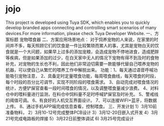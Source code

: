 # jojo
This project is developed using Tuya SDK, which enables you to quickly develop branded apps connecting and controlling smart scenarios of many devices.For more information, please check Tuya Developer Website.
一、方案标题
    宠物喂食器
二、方案应用场景地点：
     对于饲养宠物的人来说，在家里的时间并不多，每天照顾它们的饮食是一件比较繁琐而累人的事，尤其是宠物白天的饮食就是一个大问题，如果早上过多的添加宠粮，会造成宠物不停地进食，造成肥胖等疾病，但是如果添加的过少，在白天家中无人的情况下宠物有得不到及时的食物补充，对宠物的生长也不利，因此他们非常迫切需要一款能够代替自己喂养宠物的机器，可以使自己从繁忙的喂养工作中解脱出来。
  功能：1、每天通过语音呼喊功能吸引宠物注意，
       2、具备定时定量喂食功能，每周喂食曲线，每天喂食的时段，每个时段的百分比可调节，实现不同阶段的喂食需求。
       3、自动完成对喂食情况的统计，方便铲屎官查看一段时间喂食的情况，以及调整喂食量减少浪费。
       4、对料仓中的喂料量进行监测，在料仓中饲料量不足时呼喊铲屎官及时补充。
       5、警戒线的阈值可调。
       6、有良好的人机交互界面设计。
       7、可以连接WIFI+蓝牙，将数据上传。
       8、通过手机APP端完成信息查看，控制喂食。
三、开发计划
  1）3月10前准备物料，
  2）3月10-12号完成整体PCB设计
  3）3月12-20日嵌入式开发
  4）3月21号完成电路板的焊接
  5）3月22日前整体调试
  6) 3月25号完成设计
